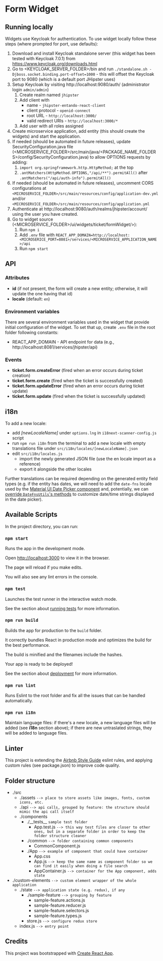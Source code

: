# Form Widget

## Running locally

Widgets use Keycloak for authentication. To use widget locally follow these steps (where prompted for port, use defaults):

1. Download and install Keycloak standalone server (this widget has been tested with Keycloak 7.0.1) from https://www.keycloak.org/downloads.html
1. Go to <KEYCLOAK_SERVER_FOLDER>/bin and run `./standalone.sh -Djboss.socket.binding.port-offset=1000` - this will offset the Keycloak port to 9080 (which is a default port JHipster uses)
1. Setup Keycloak by visiting http://localhost:9080/auth/ (administrator login `admin/admin`)
    1. Create realm named `jhipster`
    1. Add client with
        - name - `jhipster-entando-react-client`
        - client protocol - `openid-connect`
        - root URL - `http://localhost:3000/`
        - valid redirect URIs - `http://localhost:3000/*`
    1. Add user with all roles assigned
1. Create microservice application, add entity (this should create the widgets) and start the application.
1. If needed (should be automated in future releases), update SecurityConfiguration.java file (<MICROSERVICE_FOLDER>/src/main/java/<PACKAGE_NAME_FOLDERS>/config/SecurityConfiguration.java) to allow OPTIONS requests by adding:
    1. `import org.springframework.http.HttpMethod;` at the top
    1. `.antMatchers(HttpMethod.OPTIONS,"/api/**").permitAll()` after `.antMatchers("/api/auth-info").permitAll()`
1. If needed (should be automated in future releases), uncomment CORS configurations at `<MICROSERVICE_FOLDER>/src/main/resources/config/application-dev.yml` and/or `<MICROSERVICE_FOLDER>/src/main/resources/config/application.yml`
1. Authenticate at http://localhost:9080/auth/realms/jhipster/account/ using the user you have created.
1. Go to widget source (<MICROSERVICE_FOLDER>/ui/widgets/ticket/formWidget/>):
    1. Run `npm i`
    1. Add `.env` file with `REACT_APP_DOMAIN=http://localhost:<MICROSERICE_PORT=8081>/services/<MICROSERVICE_APPLICATION_NAME>/api`
    1. Run `npm start`

## API

### Attributes

-   **id** (if not present, the form will create a new entity; otherwise, it will update the one having that id)
-   **locale** (default: `en`)

### Environment variables

There are several environment variables used in the widget that provide initial configuration of the widget. To set that up, create `.env` file in the root folder following constants:

-   REACT_APP_DOMAIN - API endpoint for data (e.g., http://localhost:8081/services/jhipster/api)

### Events

-   **ticket.form.createError** (fired when an error occurs during ticket creation)
-   **ticket.form.create** (fired when the ticket is successfully created)
-   **ticket.form.updateError** (fired when an error occurs during ticket update)
-   **ticket.form.update** (fired when the ticket is successfully updated)

## i18n

To add a new locale:

-   add _[newLocaleName]_ under `options.lng` in `i18next-scanner-config.js` script
-   run `npm run i18n` from the terminal to add a new locale with empty translations file under `src/i18n/locales/[newLocaleName].json`
-   edit `src/i18n/locales.js`
    -   import the newly generated JSON file (use the en locale import as a reference)
    -   export it alongside the other locales

Further translations can be required depending on the generated entity field types (e.g. if the entity has dates, we will need to add the `date-fns` locale used by the [Material UI Date Picker component](https://material-ui-pickers.dev/) and, potentially, we can [override `DateFnsUtils`'s methods](https://github.com/dmtrKovalenko/date-io/blob/master/packages/date-fns/src/date-fns-utils.ts) to customize date/time strings displayed in the date picker).

## Available Scripts

In the project directory, you can run:

### `npm start`

Runs the app in the development mode.<br>

Open [http://localhost:3000](http://localhost:3000) to view it in the browser.

The page will reload if you make edits.<br>

You will also see any lint errors in the console.

### `npm test`

Launches the test runner in the interactive watch mode.<br>

See the section about [running tests](https://facebook.github.io/create-react-app/docs/running-tests) for more information.

### `npm run build`

Builds the app for production to the `build` folder.<br>

It correctly bundles React in production mode and optimizes the build for the best performance.

The build is minified and the filenames include the hashes.<br>

Your app is ready to be deployed!

See the section about [deployment](https://facebook.github.io/create-react-app/docs/deployment) for more information.

### `npm run lint`

Runs Eslint to the root folder and fix all the issues that can be handled automatically.

### `npm run i18n`

Maintain language files: if there's a new locale, a new language files will be added (see **i18n** section above); if there are new untraslated strings, they will be added to language files.

## Linter

This project is extending the [Airbnb Style Guide](https://github.com/airbnb/javascript) eslint rules, and applying custom rules (see package.json) to improve code quality.

## Folder structure

-   ./src
    -   ./assets `--> place to store assets like images, fonts, custom icons, etc.`
    -   ./api `--> api calls, grouped by feature: the structure should mimic the api call itself`
    -   ./components
        -   ./\_\_tests\_\_ `sample test folder`
            -   App.test.js `--> this way test files are closer to other ones, but in a separate folder in order to keep the folder structure cleaner`
        -   ./common `--> folder containing common components`
            -   CommonComponent.js
        -   ./App `--> example of component that could have container`
            -   App.css
            -   App.js `--> keep the same name as component folder so we can find it easily when doing a file search`
            -   AppContainer.js `--> container for the App component, adds state`
-   ./custom-elements `--> custom element wrapper of the whole application`
    -   ./state `--> application state (e.g. redux), if any`
        -   ./sample-feature `--> grouping by feature`
            -   sample-feature.actions.js
            -   sample-feature.reducer.js
            -   sample-feature.selectors.js
            -   sample-feature.types.js
        -   store.js `--> configure redux store`
    -   index.js `--> entry point`

## Credits

This project was bootstrapped with [Create React App](https://github.com/facebook/create-react-app).

